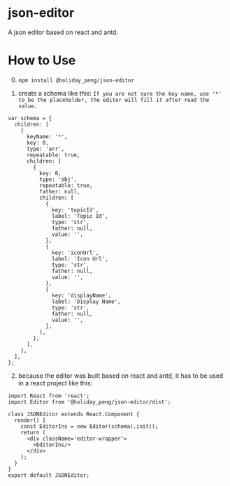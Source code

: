 # json-editor

A json editor based on react and antd.

# How to Use

0. `npm install @holiday_peng/json-editor`

1. create a schema like this:
`If you are not sure the key name, use '*' to be the placeholder, the editor will fill it after read the value.`
````
var schema = {
  children: [
    {
      keyName: '*',
      key: 0,
      type: 'arr',
      repeatable: true,
      children: [
        {
          key: 0,
          type: 'obj',
          repeatable: true,
          father: null,
          children: [
            {
              key: 'topicId',
              label: 'Topic Id',
              type: 'str',
              father: null,
              value: '',
            },
            {
              key: 'iconUrl',
              label: 'Icon Url',
              type: 'str',
              father: null,
              value: '',
            },
            {
              key: 'displayName',
              label: 'Display Name',
              type: 'str',
              father: null,
              value: '',
            },
          ],
        },
      ],
    },
  ],
};
````
2. because the editor was built based on react and antd, it has to be used in a react project like this: 
````
import React from 'react';
import Editor from '@holiday_peng/json-editor/dist';

class JSONEditor extends React.Component {
  render() {
    const EditorIns = new Editor(schema).init();
    return (
      <div className='editor-wrapper'>
        <EditorIns/>
      </div>
    );
  }
}
export default JSONEditor;
````